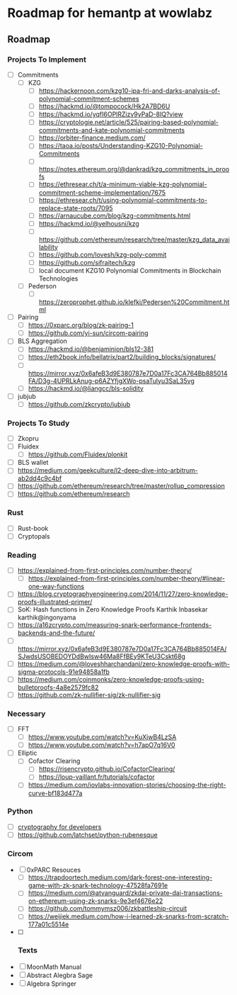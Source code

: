 # Roadmap for hemantp at wowlabz
## Roadmap

### Projects To Implement
- [ ] Commitments
  - [ ] KZG
    - [ ] https://hackernoon.com/kzg10-ipa-fri-and-darks-analysis-of-polynomial-commitment-schemes
    - [ ] https://hackmd.io/@tompocock/Hk2A7BD6U
    - [ ] https://hackmd.io/yqfI6OPlRZizv9yPaD-8IQ?view
    - [ ] https://cryptologie.net/article/525/pairing-based-polynomial-commitments-and-kate-polynomial-commitments
    - [ ] https://orbiter-finance.medium.com/
    - [ ] https://taoa.io/posts/Understanding-KZG10-Polynomial-Commitments
    - [ ] https://notes.ethereum.org/@dankrad/kzg_commitments_in_proofs
    - [ ] https://ethresear.ch/t/a-minimum-viable-kzg-polynomial-commitment-scheme-implementation/7675
    - [ ] https://ethresear.ch/t/using-polynomial-commitments-to-replace-state-roots/7095
    - [ ] https://arnaucube.com/blog/kzg-commitments.html
    - [ ] https://hackmd.io/@yelhousni/kzg
    - [ ] https://github.com/ethereum/research/tree/master/kzg_data_availability
    - [ ] https://github.com/lovesh/kzg-poly-commit
    - [ ] https://github.com/sifraitech/kzg
    - [ ] local document KZG10 Polynomial Commitments in Blockchain Technologies
  - [ ] Pederson
    - [ ] https://zeroprophet.github.io/klefki/Pedersen%20Commitment.html
- [ ] Pairing
  - [ ] https://0xparc.org/blog/zk-pairing-1
  - [ ] https://github.com/yi-sun/circom-pairing
- [ ] BLS Aggregation
  - [ ] https://hackmd.io/@benjaminion/bls12-381
  - [ ] https://eth2book.info/bellatrix/part2/building_blocks/signatures/
  - [ ] https://mirror.xyz/0x6afeB3d9E380787e7D0a17Fc3CA764Bb885014FA/D3g-4UPRLkAnug-p6AZYfjgXWo-psaTulyu3SaL35vg
  - [ ] https://hackmd.io/@liangcc/bls-solidity
- [ ] jubjub
  - [ ] https://github.com/zkcrypto/jubjub

### Projects To Study
- [ ] Zkopru
- [ ] Fluidex
  - [ ] https://github.com/Fluidex/plonkit
- [ ] BLS wallet
- [ ] https://medium.com/geekculture/l2-deep-dive-into-arbitrum-ab2dd4c9c4bf
- [ ] https://github.com/ethereum/research/tree/master/rollup_compression
- [ ] https://github.com/ethereum/research

### Rust
- [ ] Rust-book
- [ ] Cryptopals

### Reading
- [ ] https://explained-from-first-principles.com/number-theory/
  - [ ] https://explained-from-first-principles.com/number-theory/#linear-one-way-functions
- [ ] https://blog.cryptographyengineering.com/2014/11/27/zero-knowledge-proofs-illustrated-primer/
- [ ] SoK: Hash functions in Zero Knowledge Proofs Karthik Inbasekar karthik@ingonyama
- [ ] https://a16zcrypto.com/measuring-snark-performance-frontends-backends-and-the-future/
- [ ] https://mirror.xyz/0x6afeB3d9E380787e7D0a17Fc3CA764Bb885014FA/SJwdsUSOBEDOYDdBwIsw46Ma8FfBEy9KTeU3Cskt68g
- [ ] https://medium.com/@loveshharchandani/zero-knowledge-proofs-with-sigma-protocols-91e94858a1fb
- [ ] https://medium.com/coinmonks/zero-knowledge-proofs-using-bulletproofs-4a8e2579fc82
- [ ] https://github.com/zk-nullifier-sig/zk-nullifier-sig

### Necessary
- [ ] FFT
  - [ ] https://www.youtube.com/watch?v=KuXjwB4LzSA
  - [ ] https://www.youtube.com/watch?v=h7apO7q16V0
- [ ] Elliptic
  - [ ] Cofactor Clearing
    - [ ] https://risencrypto.github.io/CofactorClearing/
    - [ ] https://loup-vaillant.fr/tutorials/cofactor
  - [ ] https://medium.com/iovlabs-innovation-stories/choosing-the-right-curve-bf183d477a
    
### Python
- [ ] [cryptography for developers](https://cryptobook.nakov.com/)
- [ ] https://github.com/latchset/python-rubenesque
  
### Circom
- [ ] 0xPARC Resouces
  - [ ] https://trapdoortech.medium.com/dark-forest-one-interesting-game-with-zk-snark-technology-47528fa7691e
  - [ ] https://medium.com/@atvanguard/zkdai-private-dai-transactions-on-ethereum-using-zk-snarks-9e3ef4676e22
  - [ ] https://github.com/tommymsz006/zkbattleship-circuit
  - [ ] https://weijiek.medium.com/how-i-learned-zk-snarks-from-scratch-177a01c5514e
- [ ] ### Texts
 - [ ] MoonMath Manual
 - [ ] Abstract Alegbra Sage
 - [ ] Algebra Springer
